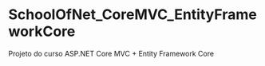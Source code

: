# SchoolOfNet_CoreMVC_EntityFrameworkCore
Projeto do curso ASP.NET Core MVC + Entity Framework Core
